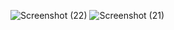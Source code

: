 ![Screenshot (22)](https://github.com/amalvs07/Rent_Tools/assets/108692893/39c97cd2-de15-407a-bd8c-51e55fc894e4)
![Screenshot (21)](https://github.com/amalvs07/Rent_Tools/assets/108692893/abfb13da-9b0a-4ef7-ab42-eeba1252f9f4)












